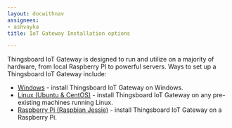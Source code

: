 ```yaml
---
layout: docwithnav
assignees:
- ashvayka
title: IoT Gateway Installation options

---
```


Thingsboard IoT Gateway is designed to run and utilize on a majority of hardware, from local Raspberry PI to powerful servers.
Ways to set up a Thingsboard IoT Gateway include:

 - [Windows](/docs/iot-gateway/install/windows/) - install Thingsboard IoT Gateway on Windows.
 - [Linux (Ubuntu & CentOS)](/docs/iot-gateway/install/linux/) - install Thingsboard IoT Gateway on any pre-existing machines running Linux.
 - [Raspberry Pi (Raspbian Jessie)](/docs/iot-gateway/install/rpi/) - install Thingsboard IoT Gateway on a Raspberry Pi.
 